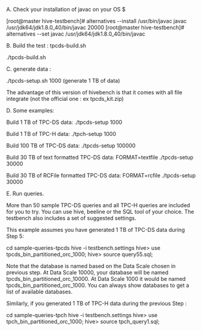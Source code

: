 A. Check your installation of javac on your OS $

[root@master hive-testbench]# alternatives --install /usr/bin/javac javac /usr/jdk64/jdk1.8.0_40/bin/javac 20000
[root@master hive-testbench]# alternatives --set javac /usr/jdk64/jdk1.8.0_40/bin/javac

B. Build the test : tpcds-build.sh 

./tpcds-build.sh

C. generate data :
 
 ./tpcds-setup.sh 1000  (generate 1 TB of data)

The advantage of this version of hivebench is that it comes with all file integrate (not the official one : ex tpcds_kit.zip)

D. Some examples:

Build 1 TB of TPC-DS data: ./tpcds-setup 1000

Build 1 TB of TPC-H data: ./tpch-setup 1000

Build 100 TB of TPC-DS data: ./tpcds-setup 100000

Build 30 TB of text formatted TPC-DS data: FORMAT=textfile ./tpcds-setup 30000

Build 30 TB of RCFile formatted TPC-DS data: FORMAT=rcfile ./tpcds-setup 30000

E. Run queries.

More than 50 sample TPC-DS queries and all TPC-H queries are included for you to try. You can use hive, beeline or the SQL tool of your choice. The testbench also includes a set of suggested settings.

This example assumes you have generated 1 TB of TPC-DS data during Step 5:

cd sample-queries-tpcds
hive -i testbench.settings
hive> use tpcds_bin_partitioned_orc_1000;
hive> source query55.sql;

Note that the database is named based on the Data Scale chosen in previous step. At Data Scale 10000, your database will be named tpcds_bin_partitioned_orc_10000. At Data Scale 1000 it would be named tpcds_bin_partitioned_orc_1000. You can always show databases to get a list of available databases.

Similarly, if you generated 1 TB of TPC-H data during the previous Step :

 cd sample-queries-tpch
 hive -i testbench.settings
 hive> use tpch_bin_partitioned_orc_1000;
 hive> source tpch_query1.sql;
